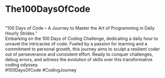# The100DaysOfCode
<br>
"100 Days of Code – A Journey to Master the Art of Programming in Daily Hourly Strides."
<br>
Embarking on the 100 Days of Coding Challenge, dedicating a daily hour to unravel the intricacies of code. Fueled by a passion for learning and a commitment to personal growth, this journey aims to sculpt a resilient coder out of perseverance and consistent effort. Ready to conquer challenges, debug errors, and witness the evolution of skills over this transformative coding odyssey. 
<br>
#100DaysOfCode #CodingJourney


